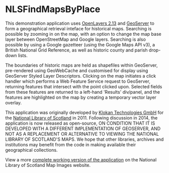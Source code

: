 NLSFindMapsByPlace
==================

This demonstration application uses <a href="http://dev.openlayers.org/releases/OpenLayers-2.13.1/">OpenLayers 2.13</a> and <a href="http://geoserver.org/">GeoServer</a> to form a geographical retrieval inteface for historical maps. Searching is possible by zooming in on the map, with an option to change the map base layer between OpenStreetMap and Google layers. Searching is also possible by using a Google gazetteer (using the Google Maps API v3), a British National Grid Reference, as well as historic county and parish drop-down lists. 

The boundaries of historic maps are held as shapefiles within GeoServer, pre-rendered using GeoWebCache and customised for display using GeoServer Styled Layer Descriptors. Clicking on the map initiates a click handler which performs a Web Feature Service request to GeoServer, returning features that intersect with the point clicked upon. Selected fields from these features are returned to a left-hand 'Results' div/panel, and the features are highlighted on the map by creating a temporary vector layer overlay.

This application was originally developed by <a href="http://www.klokantech.com/">Klokan Technologies GmbH</a> for the <a href="http://www.nls.uk">National Library of Scotland<a> in 2011. Following discussion in 2014, the application is now released as open-source, ON CONDITION THAT IT IS DEVELOPED WITH A DIFFERENT IMPLEMENTATION OF GEOSERVER, AND NOT AS A REPLACEMENT OR ALTERNATIVE TO VIEWING THE NATIONAL LIBRARY OF SCOTLAND'S MAPS. We hope that other libraries, archives and institutions may benefit from the code in making available their geographical collections.

View a more <a href="http://maps.nls.uk/geo/find/">complete working version of the application</a> on the National Library of Scotland Map Images website.
